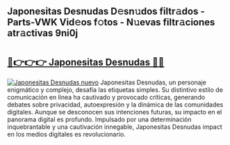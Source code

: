 ## Japonesitas Desnudas D𝚎sn𝚞dos filtr𝚊dos - Parts-VWK Vid𝚎os f𝚘tos - N𝚞evas filtr𝚊ciones atr𝚊ctivas 9ni0j

# <h2><a href="http://mb3ek4.tromn.icu/?c=Japonesitas+Desnudas">🔗👉👉👉 Japonesitas Desnudas 🔗🔗</a></h2>

[![Japonesitas Desnudas nuevo](https://i.imgur.com/pEAQMta.gif)](http://mb3ek4.tromn.icu/?c=Japonesitas+Desnudas)
Japonesitas Desnudas, un personaje enigmático y complejo, desafía las etiquetas simples. Su distintivo estilo de comunicación en línea ha cautivado y provocado críticas, generando debates sobre privacidad, autoexpresión y la dinámica de las comunidades digitales. Aunque se desconocen sus intenciones futuras, su impacto en el panorama digital es profundo. Impulsado por una determinación inquebrantable y una cautivación innegable, Japonesitas Desnudas impact en los medios digitales es revolucionario.
